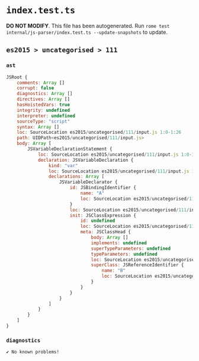 # `index.test.ts`

**DO NOT MODIFY**. This file has been autogenerated. Run `rome test internal/js-parser/index.test.ts --update-snapshots` to update.

## `es2015 > uncategorised > 111`

### `ast`

```javascript
JSRoot {
	comments: Array []
	corrupt: false
	diagnostics: Array []
	directives: Array []
	hasHoistedVars: true
	integrity: undefined
	interpreter: undefined
	sourceType: "script"
	syntax: Array []
	loc: SourceLocation es2015/uncategorised/111/input.js 1:0-1:26
	path: UIDPath<es2015/uncategorised/111/input.js>
	body: Array [
		JSVariableDeclarationStatement {
			loc: SourceLocation es2015/uncategorised/111/input.js 1:0-1:26
			declaration: JSVariableDeclaration {
				kind: "var"
				loc: SourceLocation es2015/uncategorised/111/input.js 1:0-1:26
				declarations: Array [
					JSVariableDeclarator {
						id: JSBindingIdentifier {
							name: "A"
							loc: SourceLocation es2015/uncategorised/111/input.js 1:4-1:5 (A)
						}
						loc: SourceLocation es2015/uncategorised/111/input.js 1:4-1:26
						init: JSClassExpression {
							id: undefined
							loc: SourceLocation es2015/uncategorised/111/input.js 1:8-1:26
							meta: JSClassHead {
								body: Array []
								implements: undefined
								superTypeParameters: undefined
								typeParameters: undefined
								loc: SourceLocation es2015/uncategorised/111/input.js 1:8-1:26
								superClass: JSReferenceIdentifier {
									name: "B"
									loc: SourceLocation es2015/uncategorised/111/input.js 1:22-1:23 (B)
								}
							}
						}
					}
				]
			}
		}
	]
}
```

### `diagnostics`

```
✔ No known problems!

```
